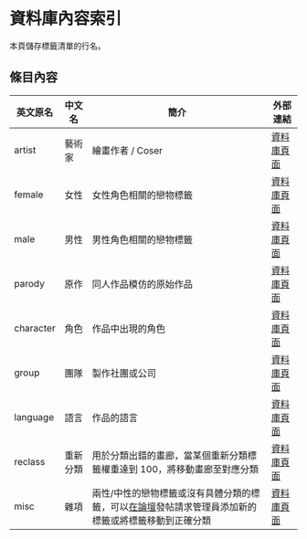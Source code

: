 資料庫內容索引
====================
本頁儲存標籤清單的行名。

條目內容
----------------
| 英文原名 | 中文名 | 簡介 | 外部連結 |
| -------- | --------------- | ------ | ----------- |
| artist | 藝術家 | 繪畫作者 / Coser | [資料庫頁面](https://github.com/Mapaler/EhTagTranslator/wiki/artist) |
| female | 女性 | 女性角色相關的戀物標籤 | [資料庫頁面](https://github.com/Mapaler/EhTagTranslator/wiki/female) |
| male | 男性 | 男性角色相關的戀物標籤 | [資料庫頁面](https://github.com/Mapaler/EhTagTranslator/wiki/male) |
| parody | 原作 | 同人作品模仿的原始作品 | [資料庫頁面](https://github.com/Mapaler/EhTagTranslator/wiki/parody) |
| character | 角色 | 作品中出現的角色 | [資料庫頁面](https://github.com/Mapaler/EhTagTranslator/wiki/character) |
| group | 團隊 | 製作社團或公司 | [資料庫頁面](https://github.com/Mapaler/EhTagTranslator/wiki/group) |
| language | 語言 | 作品的語言 | [資料庫頁面](https://github.com/Mapaler/EhTagTranslator/wiki/language) |
| reclass | 重新分類 | 用於分類出錯的畫廊，當某個重新分類標籤權重達到 100，將移動畫廊至對應分類 | [資料庫頁面](https://github.com/Mapaler/EhTagTranslator/wiki/reclass) |
| misc | 雜項 | 兩性/中性的戀物標籤或沒有具體分類的標籤，可以[在論壇](https://forums.e-hentai.org/index.php?showtopic=199295)發帖請求管理員添加新的標籤或將標籤移動到正確分類 | [資料庫頁面](https://github.com/Mapaler/EhTagTranslator/wiki/misc) |
